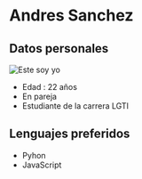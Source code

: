 # Andres Sanchez

## Datos personales

![Este soy yo](C:/Users/Andres/Desktop/foto.png)

- Edad : 22 años
- En pareja
- Estudiante de la carrera LGTI

## Lenguajes preferidos

- Pyhon
- JavaScript

